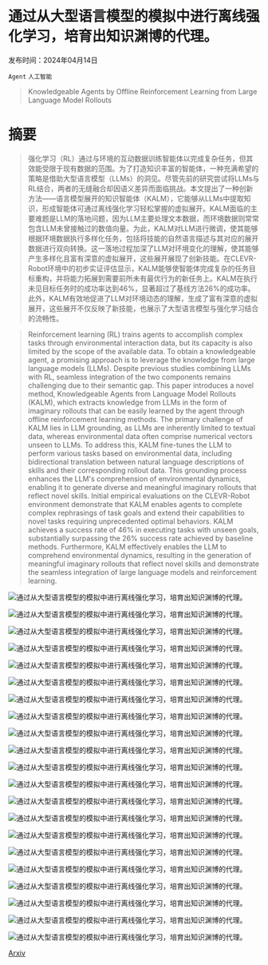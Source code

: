 # 通过从大型语言模型的模拟中进行离线强化学习，培育出知识渊博的代理。

发布时间：2024年04月14日

`Agent` `人工智能`

> Knowledgeable Agents by Offline Reinforcement Learning from Large Language Model Rollouts

# 摘要

> 强化学习（RL）通过与环境的互动数据训练智能体以完成复杂任务，但其效能受限于现有数据的范围。为了打造知识丰富的智能体，一种充满希望的策略是借助大型语言模型（LLMs）的洞见。尽管先前的研究尝试将LLMs与RL结合，两者的无缝融合却因语义差异而面临挑战。本文提出了一种创新方法——语言模型展开的知识智能体（KALM），它能够从LLMs中提取知识，形成智能体可通过离线强化学习轻松掌握的虚拟展开。KALM面临的主要难题是LLM的落地问题，因为LLM主要处理文本数据，而环境数据则常常包含LLM未曾接触过的数值向量。为此，KALM对LLM进行微调，使其能够根据环境数据执行多样化任务，包括将技能的自然语言描述与其对应的展开数据进行双向转换。这一落地过程加深了LLM对环境变化的理解，使其能够产生多样化且富有深意的虚拟展开，这些展开展现了创新技能。在CLEVR-Robot环境中的初步实证评估显示，KALM能够使智能体完成复杂的任务目标重构，并将能力拓展到需要前所未有最优行为的新任务上。KALM在执行未见目标任务时的成功率达到46%，显著超过了基线方法26%的成功率。此外，KALM有效地促进了LLM对环境动态的理解，生成了富有深意的虚拟展开，这些展开不仅反映了新技能，也展示了大型语言模型与强化学习结合的流畅性。

> Reinforcement learning (RL) trains agents to accomplish complex tasks through environmental interaction data, but its capacity is also limited by the scope of the available data. To obtain a knowledgeable agent, a promising approach is to leverage the knowledge from large language models (LLMs). Despite previous studies combining LLMs with RL, seamless integration of the two components remains challenging due to their semantic gap. This paper introduces a novel method, Knowledgeable Agents from Language Model Rollouts (KALM), which extracts knowledge from LLMs in the form of imaginary rollouts that can be easily learned by the agent through offline reinforcement learning methods. The primary challenge of KALM lies in LLM grounding, as LLMs are inherently limited to textual data, whereas environmental data often comprise numerical vectors unseen to LLMs. To address this, KALM fine-tunes the LLM to perform various tasks based on environmental data, including bidirectional translation between natural language descriptions of skills and their corresponding rollout data. This grounding process enhances the LLM's comprehension of environmental dynamics, enabling it to generate diverse and meaningful imaginary rollouts that reflect novel skills. Initial empirical evaluations on the CLEVR-Robot environment demonstrate that KALM enables agents to complete complex rephrasings of task goals and extend their capabilities to novel tasks requiring unprecedented optimal behaviors. KALM achieves a success rate of 46% in executing tasks with unseen goals, substantially surpassing the 26% success rate achieved by baseline methods. Furthermore, KALM effectively enables the LLM to comprehend environmental dynamics, resulting in the generation of meaningful imaginary rollouts that reflect novel skills and demonstrate the seamless integration of large language models and reinforcement learning.

![通过从大型语言模型的模拟中进行离线强化学习，培育出知识渊博的代理。](../../../paper_images/2404.09248/x1.png)

![通过从大型语言模型的模拟中进行离线强化学习，培育出知识渊博的代理。](../../../paper_images/2404.09248/x2.png)

![通过从大型语言模型的模拟中进行离线强化学习，培育出知识渊博的代理。](../../../paper_images/2404.09248/x3.png)

![通过从大型语言模型的模拟中进行离线强化学习，培育出知识渊博的代理。](../../../paper_images/2404.09248/clevr_demo_begin.png)

![通过从大型语言模型的模拟中进行离线强化学习，培育出知识渊博的代理。](../../../paper_images/2404.09248/clevr_demo_end.png)

![通过从大型语言模型的模拟中进行离线强化学习，培育出知识渊博的代理。](../../../paper_images/2404.09248/x4.png)

![通过从大型语言模型的模拟中进行离线强化学习，培育出知识渊博的代理。](../../../paper_images/2404.09248/x5.png)

![通过从大型语言模型的模拟中进行离线强化学习，培育出知识渊博的代理。](../../../paper_images/2404.09248/x6.png)

![通过从大型语言模型的模拟中进行离线强化学习，培育出知识渊博的代理。](../../../paper_images/2404.09248/x7.png)

![通过从大型语言模型的模拟中进行离线强化学习，培育出知识渊博的代理。](../../../paper_images/2404.09248/x8.png)

![通过从大型语言模型的模拟中进行离线强化学习，培育出知识渊博的代理。](../../../paper_images/2404.09248/x9.png)

![通过从大型语言模型的模拟中进行离线强化学习，培育出知识渊博的代理。](../../../paper_images/2404.09248/x10.png)

![通过从大型语言模型的模拟中进行离线强化学习，培育出知识渊博的代理。](../../../paper_images/2404.09248/x11.png)

![通过从大型语言模型的模拟中进行离线强化学习，培育出知识渊博的代理。](../../../paper_images/2404.09248/x12.png)

![通过从大型语言模型的模拟中进行离线强化学习，培育出知识渊博的代理。](../../../paper_images/2404.09248/x13.png)

![通过从大型语言模型的模拟中进行离线强化学习，培育出知识渊博的代理。](../../../paper_images/2404.09248/x14.png)

![通过从大型语言模型的模拟中进行离线强化学习，培育出知识渊博的代理。](../../../paper_images/2404.09248/x15.png)

![通过从大型语言模型的模拟中进行离线强化学习，培育出知识渊博的代理。](../../../paper_images/2404.09248/x16.png)

![通过从大型语言模型的模拟中进行离线强化学习，培育出知识渊博的代理。](../../../paper_images/2404.09248/x17.png)

![通过从大型语言模型的模拟中进行离线强化学习，培育出知识渊博的代理。](../../../paper_images/2404.09248/x18.png)

![通过从大型语言模型的模拟中进行离线强化学习，培育出知识渊博的代理。](../../../paper_images/2404.09248/x19.png)

[Arxiv](https://arxiv.org/abs/2404.09248)